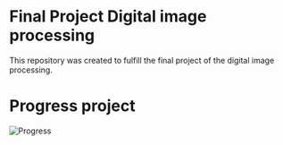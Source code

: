 # Final Project Digital image processing
This repository was created to fulfill the final project of the digital image processing.


# Progress project
![Progress]( https://progress-bar.dev/100/?title=Progress)

 